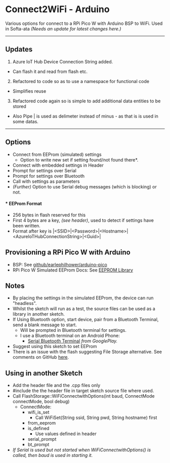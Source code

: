 # Connect2WiFi - Arduino

Various options for connect to a RPi Pico W with Arduino BSP to WiFi. Used in Softa-ata _(Needs an update for latest changes here.)_

----

## Updates

1. Azure IoT Hub Device Connection String added.
  - Can flash it and read from flash etc.
2. Refactored to code so as to use a namespace for functional code
 - Simplifies reuse
3. Refactored code again so is simple to add additional data entities to be stored
  - Also Pipe | is used as delimeter instead of minus - as that is is used in some datas.

---

## Options

- Connect from EEProm (simulated) settings
  - Option to write new set if setting found/not found there*.
- Connect with embedded settings in Header
- Prompt for settings over Serial
- Prompt for settings over Bluetooth
- Call with settings as parameters
- _(Further)_ Option to use Serial debug messages (which is blocking) or not.



#### * EEProm Format

- 256 bytes in flash reserved for this
- First 4 bytes are a key, _(see header)_, used to detect if settings have been written.
- Format after key is |&lt;SSID&gt;|&lt;Password&gt;|&lt;Hostname&gt;|&lt;AzureIoTHubConnectionString&gt;|&lt;Guid&gt;|
  

## Provisioning a RPi Pico W with Arduino

- BSP: See [github/earlephilhower/arduino-pico](https://github.com/earlephilhower/arduino-pico)
- RPi Pico W Simulated EEProm Docs: See [EEPROM Library](https://arduino-pico.readthedocs.io/en/latest/eeprom.html)

## Notes

- By placing the settings in the simulated EEProm, the device can run "headless".
- Whilst the sketch will run as a test, the source files can be used as a library in another sketch.
- If Using Bluetooth option, start device, pair from a Bluetooth Terminal, send a blank message to start.
  - Will be prompted in Bluetooth terminal for settings.
  - I use a Bluetooth terminal on an Android Phone:
    - [Serial Bluetooth Terminal](https://play.google.com/store/apps/details?id=de.kai_morich.serial_bluetooth_terminal&hl=en_US)  _from GooglePlay._
- Suggest using this sketch to set EEProm
- There is an issue with the flash suggesting File Storage alternative. See comments on GitHub [here](https://github.com/earlephilhower/arduino-pico/discussions/2312#discussioncomment-10235870).

## Using in another Sketch

- Add the header file and the .cpp files only
- #include the the header file  in target sketch source file where used.
- Call FlashStorage::WiFiConnectwithOptions(int baud, ConnectMode connectMode, bool debug)
  - ConnectMode:
    - wifi_is_set
      - Call WiFiSet(String ssid, String pwd, String hostname) first  
    - from_eeprom
    - is_defined
      - Use values defined in header
    - serial_prompt
    -   bt_prompt
- _If Serial is used but not started  when WiFiConnectwithOptions() is called, then baud is used in starting it._
